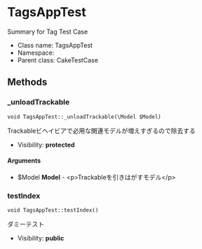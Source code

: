 TagsAppTest
===============

Summary for Tag Test Case




* Class name: TagsAppTest
* Namespace: 
* Parent class: CakeTestCase







Methods
-------


### _unloadTrackable

    void TagsAppTest::_unloadTrackable(\Model $Model)

Trackableビヘイビアで必用な関連モデルが増えすぎるので除去する



* Visibility: **protected**


#### Arguments
* $Model **Model** - &lt;p&gt;Trackableを引きはがすモデル&lt;/p&gt;



### testIndex

    void TagsAppTest::testIndex()

ダミーテスト



* Visibility: **public**




